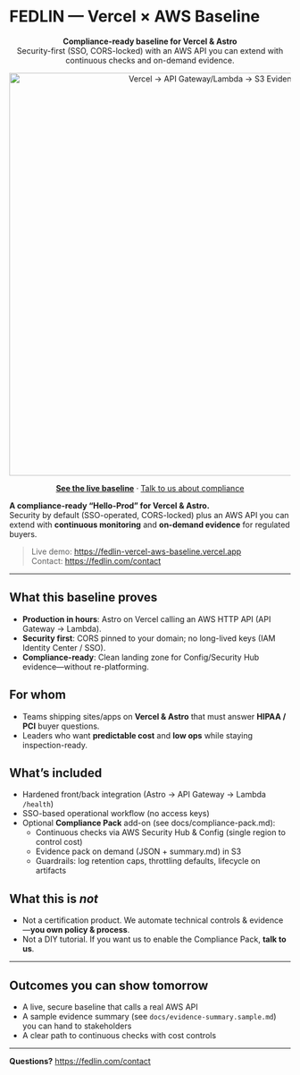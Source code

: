 # FEDLIN — Vercel × AWS Baseline

<p align="center"><strong>Compliance-ready baseline for Vercel & Astro</strong><br/>
Security-first (SSO, CORS-locked) with an AWS API you can extend with continuous checks and on-demand evidence.</p>

<p align="center">
  <img src="docs/img/architecture.svg" alt="Vercel → API Gateway/Lambda → S3 Evidence" width="720" />
</p>

<p align="center">
  <a href="https://fedlin-vercel-aws-baseline.vercel.app"><b>See the live baseline</b></a> · <a href="https://fedlin.com/contact">Talk to us about compliance</a>
</p>


**A compliance-ready “Hello-Prod” for Vercel & Astro.**  
Security by default (SSO-operated, CORS-locked) plus an AWS API you can extend with **continuous monitoring** and **on-demand evidence** for regulated buyers.

> Live demo: https://fedlin-vercel-aws-baseline.vercel.app  
> Contact: https://fedlin.com/contact

---

## What this baseline proves
- **Production in hours**: Astro on Vercel calling an AWS HTTP API (API Gateway → Lambda).
- **Security first**: CORS pinned to your domain; no long-lived keys (IAM Identity Center / SSO).
- **Compliance-ready**: Clean landing zone for Config/Security Hub evidence—without re-platforming.

## For whom
- Teams shipping sites/apps on **Vercel & Astro** that must answer **HIPAA / PCI** buyer questions.
- Leaders who want **predictable cost** and **low ops** while staying inspection-ready.

## What’s included
- Hardened front/back integration (Astro → API Gateway → Lambda `/health`)
- SSO-based operational workflow (no access keys)
- Optional **Compliance Pack** add-on (see docs/compliance-pack.md):
  - Continuous checks via AWS Security Hub & Config (single region to control cost)
  - Evidence pack on demand (JSON + summary.md) in S3
  - Guardrails: log retention caps, throttling defaults, lifecycle on artifacts

## What this is *not*
- Not a certification product. We automate technical controls & evidence—**you own policy & process**.
- Not a DIY tutorial. If you want us to enable the Compliance Pack, **talk to us**.

---

## Outcomes you can show tomorrow
- A live, secure baseline that calls a real AWS API
- A sample evidence summary (see `docs/evidence-summary.sample.md`) you can hand to stakeholders
- A clear path to continuous checks with cost controls

---

**Questions?** https://fedlin.com/contact
